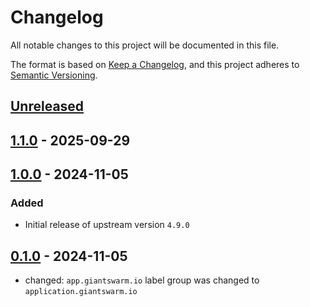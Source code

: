 # Changelog

All notable changes to this project will be documented in this file.

The format is based on [Keep a Changelog](https://keepachangelog.com/en/1.0.0/),
and this project adheres to [Semantic Versioning](https://semver.org/spec/v2.0.0.html).

## [Unreleased]

## [1.1.0] - 2025-09-29

## [1.0.0] - 2024-11-05

### Added

- Initial release of upstream version `4.9.0`

## [0.1.0] - 2024-11-05

- changed: `app.giantswarm.io` label group was changed to `application.giantswarm.io`

[Unreleased]: https://github.com/giantswarm/csi-driver-nfs-app/compare/v1.1.0...HEAD
[1.1.0]: https://github.com/giantswarm/csi-driver-nfs-app/compare/v1.0.0...v1.1.0
[1.0.0]: https://github.com/giantswarm/csi-driver-nfs-app/compare/v0.1.0...v1.0.0
[0.1.0]: https://github.com/giantswarm/csi-driver-nfs-app/releases/tag/v0.1.0
